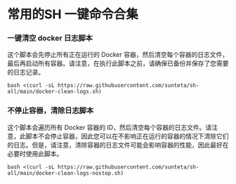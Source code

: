 # 常用的SH 一键命令合集

### 一键清空 docker 日志脚本 
这个脚本会先停止所有正在运行的 Docker 容器，然后清空每个容器的日志文件，最后再启动所有容器。请注意，在执行此脚本之前，请确保已备份并保存了您需要的日志记录。
```
bash <(curl -sL https://raw.githubusercontent.com/sunteta/sh-all/main/docker-clean-logs.sh)
```



### 不停止容器，清除日志脚本
这个脚本会遍历所有 Docker 容器的 ID，然后清空每个容器的日志文件。请注意，此脚本不会停止容器，因此您可以在不影响正在运行的容器的情况下清除它们的日志。但是，请注意，清除容器的日志文件可能会影响容器的性能，因此最好在必要时使用此脚本。
```
bash <(curl -sL https://raw.githubusercontent.com/sunteta/sh-all/main/docker-clean-logs-nostop.sh)
```
